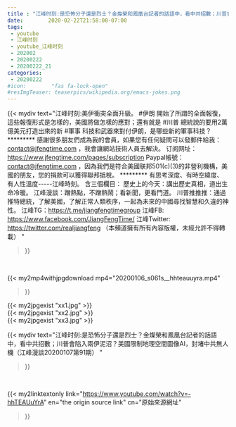 ```yaml
---
title : "江峰时刻:是恐怖分子還是烈士？金燦榮和鳳凰台記者的話語中，看中共招數；川普會陷入兩伊泥沼？美國限制地理空間圖像AI，封堵中共無人機（江峰漫談20200107第91期） "
date:        2020-02-22T21:58:08-07:00
tags:
 - youtube
 - 江峰时刻
 - youtube_江峰时刻
 - 202002
 - 20200222
 - 20200222_21
categories:
 - 20200222
#icon:        "fas fa-lock-open"
#resImgTeaser: teaserpics/wikipedia.org/emacs-jokes.png
---
```


{{< mydiv text="江峰时刻:美伊衝突全面升級。 #伊朗 開始了所謂的全面報復，這些報復形式是怎樣的，美國將做怎樣的應對；還有就是 #川普 總統說的要用2萬億美元打造出來的新 #軍事 科技和武器來對付伊朗，是哪些新的軍事科技？     ********* 感謝很多朋友們成為我的會員，如果您有任何疑問可以發郵件給我：contact@jfengtime.com ，我會讓網站技術人員去解決。 订阅网址：https://www.jfengtime.com/pages/subscription Paypal帳號：contact@jfengtime.com ，因為我們是符合美國联邦501(c)(3)的非營利機構，美國的朋友，您的捐款可以獲得聯邦抵稅。     ********* 有思考深度、有時空緯度、有人性溫度-----江峰時刻。 含三個欄目： 歷史上的今天：講出歷史真相，道出生命冷暖。 江峰漫談：蹭熱點，不蹭熱鬧；看新聞，更看門道。 川普推推推：通過推特總統，了解美國，了解正常人類秩序，一起為未來的中國尋找智慧和久違的神性。  江峰TG：https://t.me/jiangfengtimegroup 江峰FB: https://www.facebook.com/JiangFengTime/ 江峰Twitter: https://twitter.com/realjiangfeng （本頻道擁有所有內容版權，未經允許不得轉載） "
>}}
<br>


{{< my2mp4withjpgdownload mp4="20200106_s061s__hhteauuyra.mp4"
>}}

{{< my2jpgexist "xx1.jpg" >}}<br>
{{< my2jpgexist "xx2.jpg" >}}<br>
{{< my2jpgexist "xx3.jpg" >}}<br>



{{< mydiv text="江峰时刻:是恐怖分子還是烈士？金燦榮和鳳凰台記者的話語中，看中共招數；川普會陷入兩伊泥沼？美國限制地理空間圖像AI，封堵中共無人機（江峰漫談20200107第91期） "
>}}
<br>

{{< my2linktextonly link="https://www.youtube.com/watch?v=-hhTEAUuYrA"
en="the origin source link" cn="原始來源網址"
>}}


<br>

